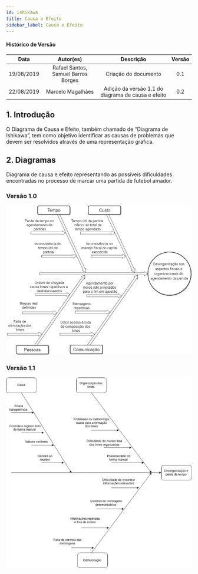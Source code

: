 ```yaml
---
id: ishikawa
title: Causa e Efeito
sidebar_label: Causa e Efeito
---
```


#### Histórico de Versão

| Data | Autor(es) | Descrição | Versão |
|:-----:|:-------:|:-------:|:-------:|
|19/08/2019| Rafael Santos, Samuel Barros Borges| Criação do documento |0.1
|22/08/2019| Marcelo Magalhães| Adição da versão 1.1 do diagrama de causa e efeito |0.2

## 1. Introdução

O Diagrama de Causa e Efeito, também chamado de “Diagrama de Ishikawa”, tem como objetivo identificar as causas de problemas que devem ser resolvidos através de uma representação gráfica.

## 2. Diagramas

Diagrama de causa e efeito representando as possíveis dificuldades encontradas no processo de marcar uma partida de futebol amador.

### Versão 1.0

[![Causa e Efeito](assets/ishikawa_agendamento_v01.png)](assets/ishikawa_agendamento_v01.png)

### Versão 1.1

[![Causa e Efeito](assets/diagrama-causa-efeito.png)](assets/diagrama-causa-efeito.png)
